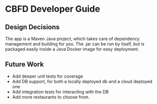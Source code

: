 # CBFD Developer Guide

## Design Decisions
The app is a Maven Java project, which takes care of dependency management and building for you.  The .jar can be run by itself, but is packaged easily inside a Java Docker image for easy deployment.

## Future Work
- Add deeper unit tests for coverage
- Add DB support, for both a locally deployed db and a cloud deployed one
- Add integration tests for interacting with the DB
- Add more restaurants to choose from.

